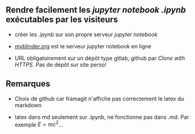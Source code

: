## Rendre facilement les *jupyter notebook .ipynb* exécutables par les visiteurs

* créer les *.ipynb* sur son propre serveur *jupyter notebook*

* [myblinder.org](myblinder.org) est le serveur jupyter notebook en ligne

* URL obligatoirement sur un dépôt type gitlab, github par *Clone with HTTPS*. Pas de dépôt sur site perso! 

## Remarques

* Choix de github car framagit n'affiche pas correctement le latex du markdown

* latex dans md seulement sur .ipynb, ne fonctionne pas dans .md. Par exemple $E=mc^2$...

